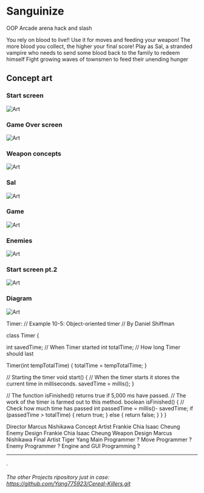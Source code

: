 # Sanguinize

OOP Arcade arena hack and slash

You rely on blood to live!! Use it for moves and feeding your weapon!
The more blood you collect, the higher your final score!
Play as Sal, a stranded vampire who needs to send some blood back to the family to redeem himself
Fight growing waves of townsmen to feed their unending hunger

## Concept art
### Start screen

![Art](https://github.com/fugu2000/sanguinize/blob/main/assets/Sang.jpg?raw=true)

### Game Over screen

![Art](https://github.com/fugu2000/sanguinize/blob/main/assets/Gameover.jpg?raw=true)

### Weapon concepts

![Art](https://github.com/fugu2000/sanguinize/blob/main/assets/Weapons.png?raw=true)

### Sal

![Art](https://github.com/fugu2000/sanguinize/blob/main/assets/Sal.png?raw=true)

### Game

![Art](https://github.com/fugu2000/sanguinize/blob/main/assets/Game.png?raw=true)

### Enemies

![Art](https://github.com/fugu2000/sanguinize/blob/main/assets/Enemies.png?raw=true)

### Start screen pt.2 

![Art](https://github.com/fugu2000/sanguinize/blob/main/assets/SIGMA.xcf?raw=true)

### Diagram

![Art](https://github.com/fugu2000/sanguinize/blob/main/assets/Diagram.png?raw=true)



Timer:
// Example 10-5: Object-oriented timer
// By Daniel Shiffman

class Timer {

  int savedTime; // When Timer started
  int totalTime; // How long Timer should last

  Timer(int tempTotalTime) {
    totalTime = tempTotalTime;
  }

  // Starting the timer
  void start() {
    // When the timer starts it stores the current time in milliseconds.
    savedTime = millis();
  }

  // The function isFinished() returns true if 5,000 ms have passed. 
  // The work of the timer is farmed out to this method.
  boolean isFinished() { 
    // Check how much time has passed
    int passedTime = millis()- savedTime;
    if (passedTime > totalTime) {
      return true;
    } else {
      return false;
    }
  }
}


Director
Marcus Nishikawa
Concept Artist
Frankie Chia
Isaac Cheung
Enemy Design
Frankie Chia
Isaac Cheung
Weapon Design
Marcus Nishikawa
Final Artist
Tiger Yang
Main Programmer
?
Move Programmer
?
Enemy Programmer
?
Engine  and GUI Programming
?

------------------------------------------------------------------------------------
.



###### The other Projects ripository just in case: https://github.com/Yang775923/Cereal-Killers.git


